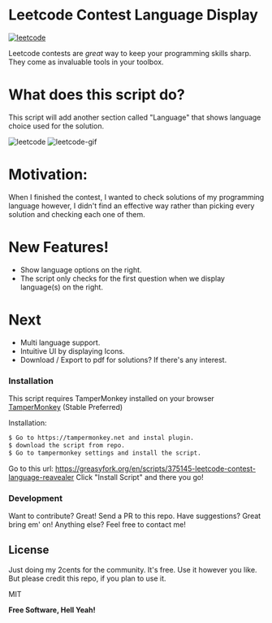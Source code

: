 # Leetcode Contest Language Display

[![leetcode](https://camo.githubusercontent.com/4d21a2a0f2bb751bba6bae08f56fbbb87e0b0460/68747470733a2f2f63646e2d696d616765732d312e6d656469756d2e636f6d2f6d61782f313336302f312a357164504c733478395475616276514a7775376975412e706e67)](https://leetcode.com/contest/)

Leetcode contests are *great* way to keep your programming skills sharp. They come as invaluable tools in your toolbox. 

# What does this script do?
This script will add another section called "Language" that shows language choice used for the solution.

![leetcode](https://image.ibb.co/n40KCf/Screen-Shot-2018-11-02-at-4-01-30-PM.png)
![leetcode-gif](https://image.ibb.co/hFiQJL/ezgif-com-video-to-gif.gif)

# Motivation:
When I finished the contest, I wanted to check solutions of my programming language however, I didn't find an effective way rather than picking every solution and checking each one of them.

# New Features!

  - Show language options on the right.
  - The script only checks for the first question when we display language(s) on the right.

# Next
  - Multi language support.
  - Intuitive UI by displaying Icons.
  - Download / Export to pdf for solutions? If there's any interest.

### Installation

This script requires TamperMonkey installed on your browser [TamperMonkey](https://tampermonkey.net) (Stable Preferred)

Installation:

```sh
$ Go to https://tampermonkey.net and instal plugin.
$ download the script from repo.
$ Go to tampermonkey settings and install the script.
```

Go to this url: https://greasyfork.org/en/scripts/375145-leetcode-contest-language-reavealer
Click "Install Script" and there you go!


### Development

Want to contribute? Great! Send a PR to this repo.
Have suggestions? Great bring em' on!
Anything else? Feel free to contact me!


License
----

Just doing my 2cents for the community. It's free. Use it however you like. But please credit this repo, if you plan to use it. 

MIT


**Free Software, Hell Yeah!**
